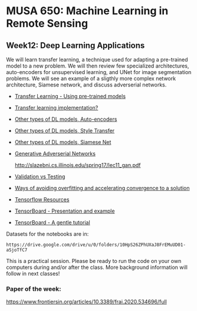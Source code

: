 # MUSA 650: Machine Learning in Remote Sensing

## Week12: Deep Learning Applications

We will learn transfer learning, a technique used for adapting a pre-trained model to a new problem. We will then review few specialized architectures, auto-encoders for unsupervised learning, and UNet for image segmentation problems. We will see an example of a sligthly more complex network architecture, Siamese network, and discuss adverserial networks.

- [Transfer Learning - Using pre-trained models](https://neptune.ai/blog/transfer-learning-guide-examples-for-images-and-text-in-keras)
- [Transfer learning implementation?](DL_TransferLearning.ipynb)
- [Other types of DL models, Auto-encoders](DL_Autoencoders.ipynb)
- [Other types of DL models, Style Transfer](https://deepart.io)
- [Other types of DL models, Siamese Net](DL_SiameseNet_MNIST.ipynb)
- [Generative Adverserial Networks](https://phillipi.github.io/pix2pix/)

  http://slazebni.cs.illinois.edu/spring17/lec11_gan.pdf

- [Validation vs Testing](ValidationVsTest.pdf)
- [Ways of avoiding overfitting and accelerating convergence to a solution](dropout-and-batch-normalization_editGE.ipynb)
- [Tensorflow Resources](https://www.tensorflow.org/resources/tools)
- [TensorBoard - Presentation and example](https://www.tensorflow.org/tensorboard/get_started)
- [TensorBoard - A gentle tutorial](https://www.youtube.com/watch?v=qEQ-_EId-D0)

Datasets for the notebooks are in:

    https://drive.google.com/drive/u/0/folders/10HpS26ZPhUXaJ8FrEMuUD01-aSjoTfC7

This is a practical session. Please be ready to run the code on your own
computers during and/or after the class. More background information will follow
in next classes!

### Paper of the week:
 https://www.frontiersin.org/articles/10.3389/frai.2020.534696/full
 

